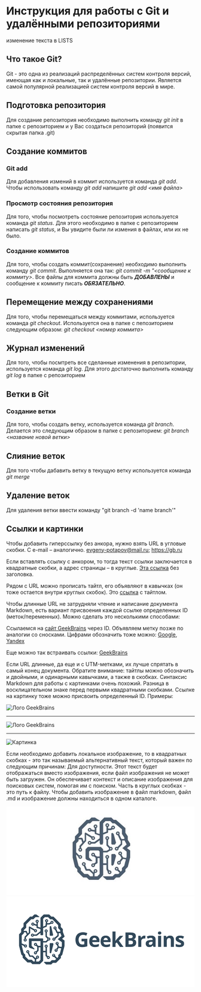 # Инструкция для работы с Git и удалёнными репозиториями
изменение текста в LISTS
## Что такое Git?
Git - это одна из реализаций распределённых систем контроля версий, имеющая как и локальные, так и удалённые репозитории. Является самой популярной реализацией систем контроля версий в мире.
## Подготовка репозитория
Для создание репозитория необходимо выполнить команду *git init*  в папке с репозиторием и у Вас создаться репозиторий (появится скрытая папка .git)

## Создание коммитов

### Git add
Для добавления измений в коммит используется команда *git add*. Чтобы использовать команду *git add* напишите *git add <имя файла>*

### Просмотр состояния репозитория
Для того, чтобы посмотреть состояние репозитория используется команда *git status*. Для этого необходимо в папке с репозиторием написать *git status*, и Вы увидите были ли измения в файлах, или их не было.

### Создание коммитов
Для того, чтобы создать коммит(сохранение) необходимо выполнить команду *git commit*. Выполняется она так: *git commit -m "<сообщение к коммиту>*. Все файлы для коммита должны быть ***ДОБАВЛЕНЫ*** и сообщение к коммиту писать ***ОБЯЗАТЕЛЬНО***.

## Перемещение между сохранениями
Для того, чтобы перемещаться между коммитами, используется команда *git checkout*. Используется она в папке с пепозиторием следующим образом: *git checkout <номер коммита>*

## Журнал изменений
Для того, чтобы посмтреть все сделанные изменения в репозитории, используется команда *git log*. Для этого достаточно выполнить команду *git log* в папке с репозиторием

## Ветки в Git

### Создание ветки

Для того, чтобы создать ветку, используется команда *git branch*. Делается это следующим образом в папке с репозиторием: *git branch <название новой ветки>*

## Слияние веток

Для того чтобы дабавить ветку в текущую ветку используется команда *git merge <name branch>*

## Удаление веток
Для удаления ветки ввести команду "git branch -d 'name branch'"

## Сcылки и картинки 
Чтобы добавить гиперссылку без анкора, нужно взять URL в угловые скобки. С e-mail – аналогично.
<evgeny-potapov@mail.ru>;
<https://gb.ru>

Если вставлять ссылку с анкором, то тогда текст ссылки заключается в квадратные скобки, а адрес страницы – в круглые.
[Эта ссылка](http://gb.ru/) без заголовка.

Рядом с URL можно прописать тайтл, его объявляют в кавычках (он тоже остается внутри круглых скобок).
Это [ссылка](https://gb.ru "GeekBrains") с тайтлом.

Чтобы длинные URL не затрудняли чтение и написание документа Markdown, есть вариант присвоения каждой ссылке определенных ID (меток/переменных). 
Можно сделать это несколькими способами:

Ссылаемся на [сайт GeekBrains][GB] через ID. Объявляем метку позже по аналогии со сносками. 
Цифрами обозначить тоже можно: [Google][1], [Yandex][2]

Еще можно так встраивать ссылки: [GeekBrains] 

[GB]: https://gb.ru "Сайт GeekBrains"

[1]: google.com 'Сайт Google'

[2]: yandex.ru (Сайт «Яндекса»)

[GeekBrains]: https://gb.ru

Если URL длинные, да еще и с UTM-метками, их лучше спрятать в самый конец документа. Обратите внимание: тайтлы можно обозначить и двойными, и одинарными кавычками, а также в скобках. Синтаксис Markdown для работы с картинками очень похожий. Разница в восклицательном знаке перед первыми квадратными скобками. Ссылке на картинку тоже можно присвоить определенный ID. Примеры:

![Лого GeekBrains](https://skibl.ru/upload/brand/geekbrains-logo.jpg)

---

![Лого GeekBrains](https://skibl.ru/upload/brand/geekbrains-logo.jpg "Наш логотип")

---

![Картинка][logo]

[logo]: https://skibl.ru/upload/brand/geekbrains-logo.jpg "Наш логотип"

Если необходимо добавить локальное изображение, то в квадратных скобках - это так называемый альтернативный текст, который важен по следующим причинам:
Для доступности. Этот текст будет отображаться вместо изображения, если файл изображения не может быть загружен. Он обеспечивает контекст и описание изображения для поисковых систем, помогая им с поиском.
Часть в круглых скобках - это путь к файлу. Чтобы добавить изображение в файл markdown, файл .md и изображение должны находиться в одном каталоге. 

![GeekBrains - логотип](/logo1.jpg)
![GeekBrains - логотип](/geekbrains.png)
